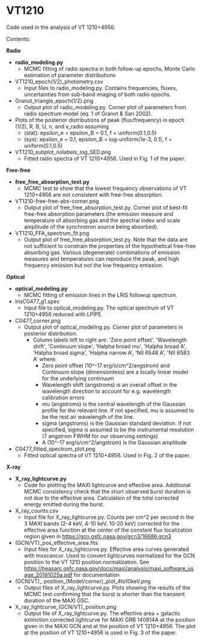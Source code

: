 # VT1210
Code used in the analysis of VT 1210+4956. 

Contents:

**Radio**
- **radio_modeling.py**
  - MCMC fitting of radio spectra in both follow-up epochs, Monte Carlo estimation of parameter distributions
- VT1210_epoch(1/2)_photometry.csv
  - Input files to radio_modeling.py. Contains frequencies, fluxes, uncertainties from sub-band imaging of both radio epochs.
- Granot_triangle_epoch(1/2).png
  - Output plot of radio_modeling.py. Corner plot of parameters from radio spectrum model (eq. 1 of Granot & Sari 2002). 
- Plots of the posterior distributions of peak (flux/frequency) in epoch (1/2), R, B, U, n, and v_radio assuming 
  - (stat): epsilon_e = epsilon_B = 0.1, f = uniform(0.1,0.5) 
  - (sys): epsilon_e = 0.1, epsilon_B = log-uniform(1e-3, 0.1), f = uniform(0.1,0.5)
- VT1210_subplot_nolabels_log_SED.png
  - Fitted radio spectra of VT 1210+4956. Used in Fig. 1 of the paper.

**Free-free**
- **free_free_absorption_test.py**
  - MCMC test to show that the lowest frequency observations of VT 1210+4956 are not consistent with free-free absorption. 
- VT1210-free-free-abs-corner.png
  - Output plot of free_free_absorption_test.py. Corner plot of best-fit free-free absorption parameters (the emission measure and temperature of absorbing gas and the spectral index and scale amplitude of the synchrotron source being absorbed). 
- VT1210_FFA_spectrum_fit.png
  - Output plot of free_free_absorption_test.py. Note that the data are not sufficient to constrain the properties of the hypothetical free-free absorbing gas. Various (degenerate) combinations of emission measures and temperatures can reproduce the peak, and high frequency emission but not the low frequency emission. 


**Optical**
- **optical_modeling.py**
  - MCMC fitting of emission lines in the LRIS followup spectrum. 
- lrisC0477_g1.spec
  - Input file to optical_modeling.py. The optical spectrum of VT 1210+4956 reduced with LPIPE. 
- C0477_corner.png
  - Output plot of optical_modeling.py. Corner plot of parameters in posterior distribution. 
    - Column labels left to right are: 'Zero point offset', 'Wavelength shift', 'Continuum slope', 'Halpha broad mu', 'Halpha broad A', 'Halpha broad sigma', 'Halpha narrow A', 'NII 6548 A', 'NII 6583 A' where:
      - Zero point offset (10^-17 erg/s/cm^2/angstrom) and Continuum slope (dimensionless) are a locally linear model for the underlying continuum
      - Wavelength shift (angstroms) is an overall offset in the wavelength direction to account for e.g. wavelength calibration errors
      - mu (angstroms) is the central wavelength of the Gaussian profile for the relevant line. If not specified, mu is assumed to be the rest air wavelength of the line.
      - sigma (angstroms) is the Gaussian standard deviation. If not specified, sigma is assumed to be the instrumental resolution (7 angstrom FWHM for our observing settings)
      - A (10^-17 erg/s/cm^2/angstrom) is the Gaussian amplitude
- C0477_fitted_spectrum_plot.png
  - Fitted optical spectra of VT 1210+4956. Used in Fig. 2 of the paper.

**X-ray**
- **X_ray_lightcurve.py**
  - Code for plotting the MAXI lightcurve and effective area. Additional MCMC consistency check that the short observed burst duration is not due to the effective area. Calculation of the total corrected energy emitted during the burst.
- X_ray_counts.csv
  - Input file for X_ray_lightcurve.py. Counts per cm^2 per second in the 3 MAXI bands (2-4 keV, 4-10 keV, 10-20 keV) corrected for the effective area function at the center of the constant flux localization region given in https://gcn.gsfc.nasa.gov/gcn3/16686.gcn3
- (GCN/VT)_pos_effective_area.fits
  - Input files for X_ray_lightcurve.py. Effective area curves generated with mxscancur. Used to convert lightcurves normalized for the GCN position to the VT 1210 position normalization. See https://heasarc.gsfc.nasa.gov/docs/maxi/analysis/maxi_software_usage_20181025a.pdf for documentation
- (GCN/VT)_ position_(Model/corner)_plot_4to10keV.png
  - Output files of X_ray_lightcurve.py. Plots showing the results of the MCMC test confirming that the burst is shorter than the transient duration of the MAXI GSC.
- X_ray_lightcurve_(GCN/VT)_position.png
  - Output file of X_ray_lightcurve.py. The effective area + galactic extinction corrected lightcurve for MAXI GRB 140814A at the position given in the MAXI GCN and at the position of VT 1210+4956. The plot at the position of VT 1210+4956 is used in Fig. 3 of the paper.


